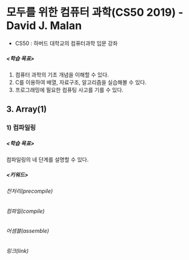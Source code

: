 # 모두를 위한 컴퓨터 과학(CS50 2019) - David J. Malan

- CS50 : 하버드 대학교의 컴퓨터과학 입문 강좌 



##### <학습 목표>

1. 컴퓨터 과학의 기초 개념을 이해할 수 있다.
2. C를 이용하여 배열, 자료구조, 알고리즘을 실습해볼 수 있다.
3. 프로그래밍에 필요한 컴퓨팅 사고를 기를 수 있다.



## 3. Array(1)



### 1) 컴파일링

##### <학습 목표>

컴파일링의 네 단계를 설명할 수 있다.



##### <키워드>

###### 전처리(precompile)



###### 컴파일(compile)



###### 어셈블(assemble)



###### 링크(link)



